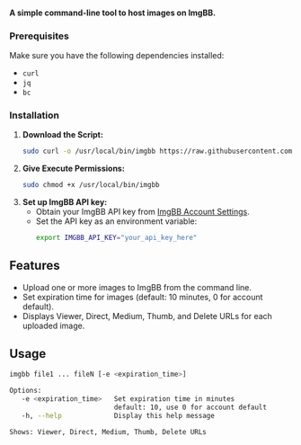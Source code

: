 #### A simple command-line tool to host images on ImgBB.



### Prerequisites
Make sure you have the following dependencies installed:
- `curl`
- `jq`
- `bc`

### Installation
1. **Download the Script:**
    ```bash
    sudo curl -o /usr/local/bin/imgbb https://raw.githubusercontent.com/shmVirus/imgbb/main/imgbb.sh
    ```
2. **Give Execute Permissions:**
    ```bash
    sudo chmod +x /usr/local/bin/imgbb
    ```
3. **Set up ImgBB API key:**
   - Obtain your ImgBB API key from [ImgBB Account Settings](https://api.imgbb.com/).
   - Set the API key as an environment variable:
        ```bash
        export IMGBB_API_KEY="your_api_key_here"
        ```
## Features
- Upload one or more images to ImgBB from the command line.
- Set expiration time for images (default: 10 minutes, 0 for account default).
- Displays Viewer, Direct, Medium, Thumb, and Delete URLs for each uploaded image.

## Usage
```bash
imgbb file1 ... fileN [-e <expiration_time>]

Options:
   -e <expiration_time>   Set expiration time in minutes
                          default: 10, use 0 for account default
   -h, --help             Display this help message

Shows: Viewer, Direct, Medium, Thumb, Delete URLs
